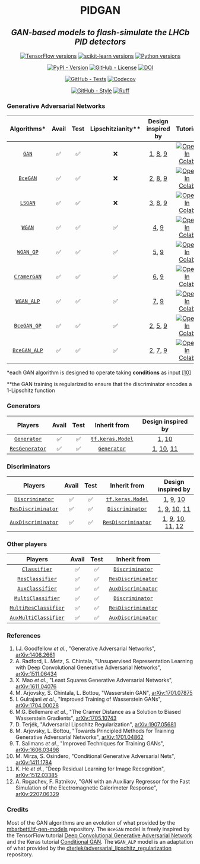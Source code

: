 <!--
<div align="center">
  <img alt="pidgan logo" src="https://raw.githubusercontent.com/mbarbetti/pidgan/main/.github/images/pidgan-logo.png" width="600"/>
</div>
-->

<h1 align="center">PIDGAN</h1>

<h2 align="center">
  <em>GAN-based models to flash-simulate the LHCb PID detectors</em>
</h2>

<p align="center">
  <a href="https://www.tensorflow.org/versions"><img alt="TensorFlow versions" src="https://img.shields.io/badge/tensorflow-2.7–2.15-f57000?style=flat"></a>
  <a href="https://scikit-learn.org/stable/whats_new.html"><img alt="scikit-learn versions" src="https://img.shields.io/badge/sklearn-1.0–1.3-f89939?style=flat"></a>
  <a href="https://www.python.org/downloads"><img alt="Python versions" src="https://img.shields.io/badge/python-3.7–3.11-blue?style=flat"></a>
</p>

<p align="center">
  <a href="https://pypi.python.org/pypi/pidgan"><img alt="PyPI - Version" src="https://img.shields.io/pypi/v/pidgan"></a>
  <a href="LICENSE"><img alt="GitHub - License" src="https://img.shields.io/github/license/mbarbetti/pidgan"></a>
  <a href="https://zenodo.org/doi/10.5281/zenodo.10463727"><img alt="DOI" src="https://zenodo.org/badge/597088032.svg"></a>
</p>

<p align="center">
  <a href="https://github.com/mbarbetti/pidgan/actions/workflows/tests.yml"><img alt="GitHub - Tests" src="https://github.com/mbarbetti/pidgan/actions/workflows/tests.yml/badge.svg?branch=main"></a>
  <a href="https://codecov.io/gh/mbarbetti/pidgan"><img alt="Codecov" src="https://codecov.io/gh/mbarbetti/pidgan/branch/main/graph/badge.svg?token=ZLWDgWhnkq"></a>
</p>

<p align="center">
  <a href="https://github.com/mbarbetti/pidgan/actions/workflows/style.yml"><img alt="GitHub - Style" src="https://github.com/mbarbetti/pidgan/actions/workflows/style.yml/badge.svg?branch=main"></a>
  <a href="https://github.com/astral-sh/ruff"><img alt="Ruff" src="https://img.shields.io/endpoint?url=https://raw.githubusercontent.com/astral-sh/ruff/main/assets/badge/v2.json" style="max-width:100%;"></a>
</p>

<!--
[![Docker - Version](https://img.shields.io/docker/v/mbarbetti/pidgan?label=docker)](https://hub.docker.com/r/mbarbetti/pidgan)
-->

### Generative Adversarial Networks

| Algorithms* | Avail | Test | Lipschitzianity** | Design inspired by | Tutorial |
|:-----------:|:-----:|:----:|:-----------------:|:------------------:|:--------:|
| [`GAN`](https://github.com/mbarbetti/pidgan/blob/main/src/pidgan/algorithms/GAN.py) | ✅ | ✅ | ❌ | [1][1], [8][8], [9][9] | [![Open In Colab](https://colab.research.google.com/assets/colab-badge.svg)](https://colab.research.google.com/github/mbarbetti/pidgan-notebooks/blob/main/tutorial-GAN-LHCb_RICH.ipynb) |
| [`BceGAN`](https://github.com/mbarbetti/pidgan/blob/main/src/pidgan/algorithms/BceGAN.py) | ✅ | ✅ | ❌ | [2][2], [8][8], [9][9] | [![Open In Colab](https://colab.research.google.com/assets/colab-badge.svg)](https://colab.research.google.com/github/mbarbetti/pidgan-notebooks/blob/main/tutorial-BceGAN-LHCb_RICH.ipynb) |
| [`LSGAN`](https://github.com/mbarbetti/pidgan/blob/main/src/pidgan/algorithms/LSGAN.py) | ✅ | ✅ | ❌ | [3][3], [8][8], [9][9] | [![Open In Colab](https://colab.research.google.com/assets/colab-badge.svg)](https://colab.research.google.com/github/mbarbetti/pidgan-notebooks/blob/main/tutorial-LSGAN-LHCb_RICH.ipynb) |
| [`WGAN`](https://github.com/mbarbetti/pidgan/blob/main/src/pidgan/algorithms/WGAN.py) | ✅ | ✅ | ✅ | [4][4], [9][9] | [![Open In Colab](https://colab.research.google.com/assets/colab-badge.svg)](https://colab.research.google.com/github/mbarbetti/pidgan-notebooks/blob/main/tutorial-WGAN-LHCb_RICH.ipynb) |
| [`WGAN_GP`](https://github.com/mbarbetti/pidgan/blob/main/src/pidgan/algorithms/WGAN_GP.py) | ✅ | ✅ | ✅ | [5][5], [9][9] | [![Open In Colab](https://colab.research.google.com/assets/colab-badge.svg)](https://colab.research.google.com/github/mbarbetti/pidgan-notebooks/blob/main/tutorial-WGAN_GP-LHCb_RICH.ipynb) |
| [`CramerGAN`](https://github.com/mbarbetti/pidgan/blob/main/src/pidgan/algorithms/CramerGAN.py) | ✅ | ✅ | ✅ | [6][6], [9][9] | [![Open In Colab](https://colab.research.google.com/assets/colab-badge.svg)](https://colab.research.google.com/github/mbarbetti/pidgan-notebooks/blob/main/tutorial-CramerGAN-LHCb_RICH.ipynb) |
| [`WGAN_ALP`](https://github.com/mbarbetti/pidgan/blob/main/src/pidgan/algorithms/WGAN_ALP.py) | ✅ | ✅ | ✅ | [7][7], [9][9] |  [![Open In Colab](https://colab.research.google.com/assets/colab-badge.svg)](https://colab.research.google.com/github/mbarbetti/pidgan-notebooks/blob/main/tutorial-WGAN_ALP-LHCb_RICH.ipynb) |
| [`BceGAN_GP`](https://github.com/mbarbetti/pidgan/blob/main/src/pidgan/algorithms/BceGAN_GP.py) | ✅ | ✅ | ✅ | [2][2], [5][5], [9][9] | [![Open In Colab](https://colab.research.google.com/assets/colab-badge.svg)](https://colab.research.google.com/github/mbarbetti/pidgan-notebooks/blob/main/tutorial-BceGAN_GP-LHCb_RICH.ipynb) |
| [`BceGAN_ALP`](https://github.com/mbarbetti/pidgan/blob/main/src/pidgan/algorithms/BceGAN_ALP.py) | ✅ | ✅ | ✅ | [2][2], [7][7], [9][9] | [![Open In Colab](https://colab.research.google.com/assets/colab-badge.svg)](https://colab.research.google.com/github/mbarbetti/pidgan-notebooks/blob/main/tutorial-BceGAN_ALP-LHCb_RICH.ipynb) |

*each GAN algorithm is designed to operate taking __conditions__ as input [[10][10]]

**the GAN training is regularized to ensure that the discriminator encodes a 1-Lipschitz function

### Generators

| Players | Avail | Test | Inherit from | Design inspired by |
|:-------:|:-----:|:----:|:------------:|:------------------:|
| [`Generator`](https://github.com/mbarbetti/pidgan/blob/main/src/pidgan/players/generators/Generator.py) | ✅ | ✅ | [`tf.keras.Model`](https://www.tensorflow.org/api_docs/python/tf/keras/Model) | [1][1], [10][10] |
| [`ResGenerator`](https://github.com/mbarbetti/pidgan/blob/main/src/pidgan/players/generators/ResGenerator.py) | ✅ | ✅ | [`Generator`](https://github.com/mbarbetti/pidgan/blob/main/src/pidgan/players/generators/Generator.py) | [1][1], [10][10], [11][11] |

### Discriminators

| Players | Avail | Test | Inherit from | Design inspired by |
|:-------:|:-----:|:----:|:------------:|:------------------:|
| [`Discriminator`](https://github.com/mbarbetti/pidgan/blob/main/src/pidgan/players/discriminators/Discriminator.py) | ✅ | ✅ | [`tf.keras.Model`](https://www.tensorflow.org/api_docs/python/tf/keras/Model) | [1][1], [9][9], [10][10] |
| [`ResDiscriminator`](https://github.com/mbarbetti/pidgan/blob/main/src/pidgan/players/discriminators/ResDiscriminator.py) | ✅ | ✅ | [`Discriminator`](https://github.com/mbarbetti/pidgan/blob/main/src/pidgan/players/discriminators/Discriminator.py) | [1][1], [9][9], [10][10], [11][11] |
| [`AuxDiscriminator`](https://github.com/mbarbetti/pidgan/blob/main/src/pidgan/players/discriminators/AuxDiscriminator.py) | ✅ | ✅ | [`ResDiscriminator`](https://github.com/mbarbetti/pidgan/blob/main/src/pidgan/players/discriminators/ResDiscriminator.py) | [1][1], [9][9], [10][10], [11][11], [12][12] |

### Other players

| Players | Avail | Test | Inherit from |
|:-------:|:-----:|:----:|:------------:|
| [`Classifier`](https://github.com/mbarbetti/pidgan/blob/main/src/pidgan/players/classifiers/Classifier.py) | ✅ | ✅ | [`Discriminator`](https://github.com/mbarbetti/pidgan/blob/main/src/pidgan/players/discriminators/Discriminator.py) |
| [`ResClassifier`](https://github.com/mbarbetti/pidgan/blob/main/src/pidgan/players/classifiers/ResClassifier.py) | ✅ | ✅ | [`ResDiscriminator`](https://github.com/mbarbetti/pidgan/blob/main/src/pidgan/players/discriminators/ResDiscriminator.py) |
| [`AuxClassifier`](https://github.com/mbarbetti/pidgan/blob/main/src/pidgan/players/classifiers/AuxClassifier.py) | ✅ | ✅ | [`AuxDiscriminator`](https://github.com/mbarbetti/pidgan/blob/main/src/pidgan/players/discriminators/AuxDiscriminator.py) |
| [`MultiClassifier`](https://github.com/mbarbetti/pidgan/blob/main/src/pidgan/players/classifiers/MultiClassifier.py) | ✅ | ✅ | [`Discriminator`](https://github.com/mbarbetti/pidgan/blob/main/src/pidgan/players/discriminators/Discriminator.py) |
| [`MultiResClassifier`](https://github.com/mbarbetti/pidgan/blob/main/src/pidgan/players/classifiers/MultiResClassifier.py) | ✅ | ✅ | [`ResDiscriminator`](https://github.com/mbarbetti/pidgan/blob/main/src/pidgan/players/discriminators/ResDiscriminator.py) |
| [`AuxMultiClassifier`](https://github.com/mbarbetti/pidgan/blob/main/src/pidgan/players/classifiers/AuxMultiClassifier.py) | ✅ | ✅ | [`AuxDiscriminator`](https://github.com/mbarbetti/pidgan/blob/main/src/pidgan/players/discriminators/AuxDiscriminator.py) |

### References
1. I.J. Goodfellow _et al._, "Generative Adversarial Networks", [arXiv:1406.2661][1]
2. A. Radford, L. Metz, S. Chintala, "Unsupervised Representation Learning with Deep Convolutional Generative Adversarial Networks", [arXiv:1511.06434][2]
3. X. Mao _et al._, "Least Squares Generative Adversarial Networks", [arXiv:1611.04076][3]
4. M. Arjovsky, S. Chintala, L. Bottou, "Wasserstein GAN", [arXiv:1701.07875][4]
5. I. Gulrajani _et al._, "Improved Training of Wasserstein GANs", [arXiv:1704.00028][5]
6. M.G. Bellemare _et al._, "The Cramer Distance as a Solution to Biased Wasserstein Gradients", [arXiv:1705.10743][6]
7. D. Terjék, "Adversarial Lipschitz Regularization", [arXiv:1907.05681][7]
8. M. Arjovsky, L. Bottou, "Towards Principled Methods for Training Generative Adversarial Networks", [arXiv:1701.04862][8]
9. T. Salimans _et al._, "Improved Techniques for Training GANs", [arXiv:1606.03498][9]
10. M. Mirza, S. Osindero, "Conditional Generative Adversarial Nets", [arXiv:1411.1784][10]
11. K. He _et al._, "Deep Residual Learning for Image Recognition", [arXiv:1512.03385][11]
12. A. Rogachev, F. Ratnikov, "GAN with an Auxiliary Regressor for the Fast Simulation of the Electromagnetic Calorimeter Response", [arXiv:2207.06329][12]

[1]: https://arxiv.org/abs/1406.2661
[2]: https://arxiv.org/abs/1511.06434
[3]: https://arxiv.org/abs/1611.04076
[4]: https://arxiv.org/abs/1701.07875
[5]: https://arxiv.org/abs/1704.00028
[6]: https://arxiv.org/abs/1705.10743
[7]: https://arxiv.org/abs/1907.05681
[8]: https://arxiv.org/abs/1701.04862
[9]: https://arxiv.org/abs/1606.03498
[10]: https://arxiv.org/abs/1411.1784
[11]: https://arxiv.org/abs/1512.03385
[12]: https://arxiv.org/abs/2207.06329

### Credits
Most of the GAN algorithms are an evolution of what provided by the [mbarbetti/tf-gen-models](https://github.com/mbarbetti/tf-gen-models) repository. The `BceGAN` model is freely inspired by the TensorFlow tutorial [Deep Convolutional Generative Adversarial Network](https://www.tensorflow.org/tutorials/generative/dcgan) and the Keras tutorial [Conditional GAN](https://keras.io/examples/generative/conditional_gan). The `WGAN_ALP` model is an adaptation of what provided by the [dterjek/adversarial_lipschitz_regularization](https://github.com/dterjek/adversarial_lipschitz_regularization) repository.
